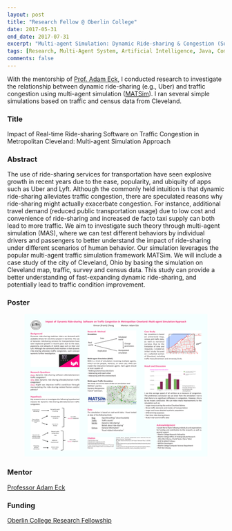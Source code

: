 ```yaml
---
layout: post
title: "Research Fellow @ Oberlin College"
date: 2017-05-31
end_date: 2017-07-31
excerpt: "Multi-agent Simulation: Dynamic Ride-sharing & Congestion (Summer 17)"
tags: [Research, Multi-Agent System, Artificial Intelligence, Java, Computer Science]
comments: false
---
```


With the mentorship of <a href="http://www.cs.oberlin.edu/~aeck/">Prof. Adam Eck</a>, I conducted research to investigate the relationship between dynamic ride-sharing (e.g., Uber) and traffic congestion using multi-agent simulation (<a href="https://matsim.org">MATSim</a>). I ran several simple simulations based on traffic and census data from Cleveland.

### Title
Impact of Real-time Ride-sharing Software on Traffic Congestion in Metropolitan Cleveland: Multi-agent Simulation Approach

### Abstract
The use of ride-sharing services for transportation have seen explosive growth in recent years due to the ease, popularity, and ubiquity of apps such as Uber and Lyft. Although the commonly held intuition is that dynamic ride-sharing alleviates traffic congestion, there are speculated reasons why ride-sharing might actually exacerbate congestion. For instance, additional travel demand (reduced public transportation usage) due to low cost and convenience of ride-sharing and increased de facto taxi supply can both lead to more traffic. We aim to investigate such theory through multi-agent simulation (MAS), where we can test different behaviors by individual drivers and passengers to better understand the impact of ride-sharing under different scenarios of human behavior. Our simulation leverages the popular multi-agent traffic simulation framework MATSim. We will include a case study of the city of Cleveland, Ohio by basing the simulation on Cleveland map, traffic, survey and census data. This study can provide a better understanding of fast-expanding dynamic ride-sharing, and potentially lead to traffic condition improvement.

### Poster
<figure>
	<a href="/assets/img/posts/poster17.pdf"><img src="/assets/img/posts/poster17.pdf"></a>
</figure>

### Mentor 
<a href="http://www.cs.oberlin.edu/~aeck/">Professor Adam Eck</a>

### Funding
<a href="https://www.oberlin.edu/undergraduate-research/our-fellowships/oberlin-college-research-fellowship">Oberlin College Research Fellowship</a>
